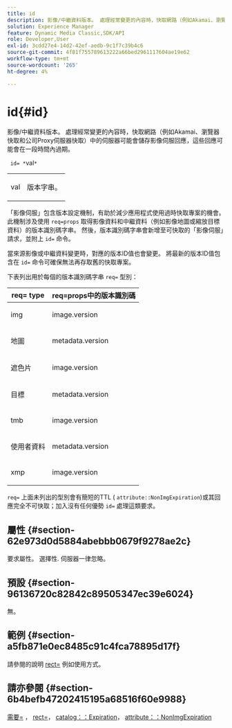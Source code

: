 ```yaml
---
title: id
description: 影像/中繼資料版本。 處理經常變更的內容時，快取網路（例如Akamai、瀏覽器快取和公司Proxy伺服器快取）中的伺服器可能會儲存影像伺服回應，這些回應可能會在一段時間內過期。
solution: Experience Manager
feature: Dynamic Media Classic,SDK/API
role: Developer,User
exl-id: 3cdd27e4-14d2-42ef-aedb-9c1f7c39b4c6
source-git-commit: 4f81f755789613222a66bed2961117604ae19e62
workflow-type: tm+mt
source-wordcount: '265'
ht-degree: 4%

---
```


# id{#id}

影像/中繼資料版本。 處理經常變更的內容時，快取網路（例如Akamai、瀏覽器快取和公司Proxy伺服器快取）中的伺服器可能會儲存影像伺服回應，這些回應可能會在一段時間內過期。

` id= *`val`*`

<table id="simpletable_3A6EBDA15B004636804E1ACEF952479A"> 
 <tr class="strow"> 
  <td class="stentry"> <p> <span class="codeph"> <span class="varname"> val </span> </span> </p> </td> 
  <td class="stentry"> <p>版本字串。 </p> </td> 
 </tr> 
</table>

「影像伺服」包含版本設定機制，有助於減少應用程式使用過時快取專案的機會。 此機制涉及使用 `req=props` 取得影像資料和中繼資料（例如影像地圖或縮放目標資料）的版本識別碼字串。 然後，版本識別碼字串會新增至可快取的「影像伺服」請求，並附上 `id=` 命令。

當來源影像或中繼資料變更時，對應的版本ID值也會變更。 將最新的版本ID值包含在 `id=` 命令可確保無法再存取舊的快取專案。

下表列出用於每個的版本識別碼字串 `req=` 型別：

<table id="table_AE39BEBE18864880BBBF1C4F16785E2D"> 
 <thead> 
  <tr> 
   <th class="entry"> <b> req= type</b> </th> 
   <th class="entry"> <b> req=props中的版本識別碼</b> </th> 
  </tr> 
 </thead>
 <tbody> 
  <tr> 
   <td> <p> img </p> </td> 
   <td> <p> image.version </p> </td> 
  </tr> 
  <tr> 
   <td> <p> 地圖 </p> </td> 
   <td> <p> metadata.version </p> </td> 
  </tr> 
  <tr> 
   <td> <p> 遮色片 </p> </td> 
   <td> <p> image.version </p> </td> 
  </tr> 
  <tr> 
   <td> <p> 目標 </p> </td> 
   <td> <p> metadata.version </p> </td> 
  </tr> 
  <tr> 
   <td> <p> tmb </p> </td> 
   <td> <p> image.version </p> </td> 
  </tr> 
  <tr> 
   <td> <p> 使用者資料 </p> </td> 
   <td> <p> metadata.version </p> </td> 
  </tr> 
  <tr> 
   <td> <p> xmp </p> </td> 
   <td> <p> image.version </p> </td> 
  </tr> 
 </tbody> 
</table>

`req=` 上面未列出的型別會有簡短的TTL ( `attribute::NonImgExpiration`)或其回應完全不可快取；加入沒有任何優勢 `id=` 處理這類要求。

## 屬性 {#section-62e973d0d5884abebbb0679f9278ae2c}

要求屬性。 選擇性. 伺服器一律忽略。

## 預設 {#section-96136720c82842c89505347ec39e6024}

無。

## 範例 {#section-a5fb871e0ec8485c91c4fca78895d17f}

請參閱的說明 [rect=](../../../../../is-api/http-ref/image-serving-api-ref/c-http-protocol-reference/c-command-reference/r-rect.md#reference-520b90d30b4c4b4692a723e4df6adaf3) 例如使用方式。

## 請亦參閱 {#section-6b4befb47202415195a68516f60e9988}

[需要=](../../../../../is-api/http-ref/image-serving-api-ref/c-http-protocol-reference/c-command-reference/r-req/r-req.md#reference-907cdb4a97034db7ad94695f25552e76) ， [rect=](../../../../../is-api/http-ref/image-serving-api-ref/c-http-protocol-reference/c-command-reference/r-rect.md#reference-520b90d30b4c4b4692a723e4df6adaf3)， [catalog：：Expiration](../../../../../is-api/image-catalog/image-serving-api-ref/c-image-catalog-reference/c-image-svg-data-reference/c-image-data-reference/r-expiration-cat.md#reference-a7afd668ecbb4d2da65d86259aa6a28a)， [attribute：：NonImgExpiration](../../../../../is-api/image-catalog/image-serving-api-ref/c-image-catalog-reference/c-attributes-reference/r-nonimgexpiration.md#reference-a8066cd0d24b4ea98100ade4821f1f9d)
